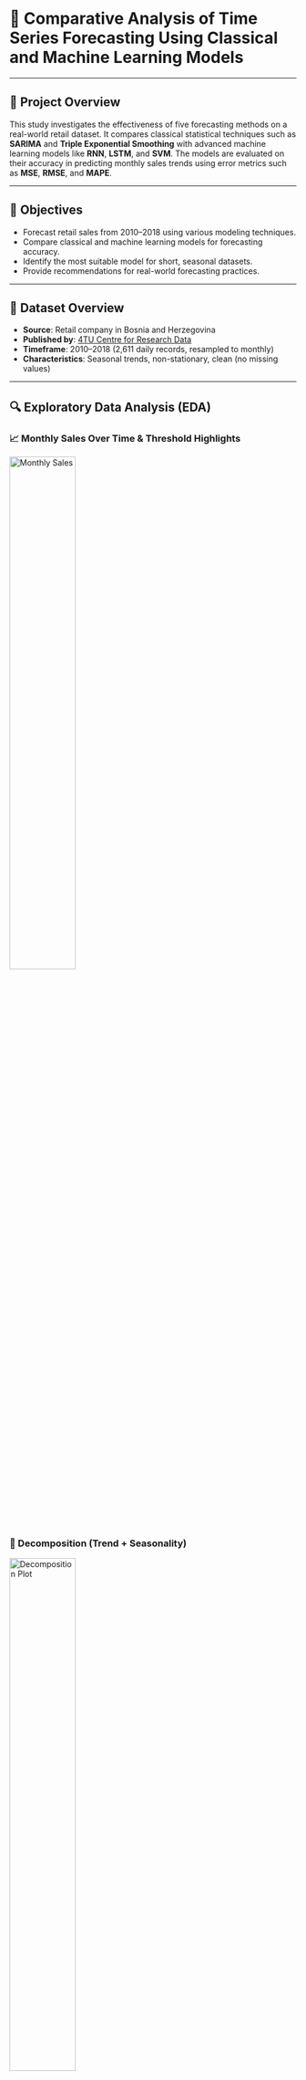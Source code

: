 # 🧠 Comparative Analysis of Time Series Forecasting Using Classical and Machine Learning Models
---

## 📘 Project Overview

This study investigates the effectiveness of five forecasting methods on a real-world retail dataset. It compares classical statistical techniques such as **SARIMA** and **Triple Exponential Smoothing** with advanced machine learning models like **RNN**, **LSTM**, and **SVM**. The models are evaluated on their accuracy in predicting monthly sales trends using error metrics such as **MSE**, **RMSE**, and **MAPE**.

---

## 🎯 Objectives

- Forecast retail sales from 2010–2018 using various modeling techniques.
- Compare classical and machine learning models for forecasting accuracy.
- Identify the most suitable model for short, seasonal datasets.
- Provide recommendations for real-world forecasting practices.

---

## 🧾 Dataset Overview

- **Source**: Retail company in Bosnia and Herzegovina  
- **Published by**: [4TU Centre for Research Data](https://data.4tu.nl/datasets/8f5339ce-4b89-43e3-92cc-40adcb565a9a/1)  
- **Timeframe**: 2010–2018 (2,611 daily records, resampled to monthly)  
- **Characteristics**: Seasonal trends, non-stationary, clean (no missing values)

---
## 🔍 Exploratory Data Analysis (EDA)

### 📈 Monthly Sales Over Time & Threshold Highlights

<p align="left">
  <img src="https://github.com/user-attachments/assets/64fed17d-2581-4049-8244-d5bbd63e75f5" alt="Monthly Sales" width="48%">
</p>

### 🔄 Decomposition (Trend + Seasonality)

<p align="left">
  <img src="https://github.com/user-attachments/assets/06526244-1086-44c3-b9f4-11c439017be0" alt="Decomposition Plot" width="48%">
</p>

### 📦 Monthly Boxplot

<p align="left">
  <img src="https://github.com/user-attachments/assets/f11af21d-9d37-42fa-9e7e-5d39b09543e2" alt="Monthly Boxplot" width="48%">
</p>

### 📊 Distribution of Sales

<p align="left">
  <img src="https://github.com/user-attachments/assets/775edfcb-c7e3-481c-bcec-1aa0ebf36e2c" alt="Sales Distribution Histogram" width="48%">
</p>

These plots helped identify a strong seasonal pattern and upward sales trend, guiding model selection and feature engineering.

---

## 🛠️ Models Used

### 📉 Classical Models
- **SARIMA**: Seasonal Auto-Regressive Integrated Moving Average, auto-tuned via `auto_arima`.
- **Triple Exponential Smoothing**: Holt-Winters method for modeling trend and seasonality.

### 🤖 Machine Learning Models
- **RNN**: 2-layer sequential model using `SimpleRNN` and dropout layers (Keras).
- **LSTM**: 3-layer deep architecture with memory cells, dropout regularization, and `Adam` optimizer.
- **SVM (SVR)**: RBF kernel with hyperparameter optimization using GridSearchCV.

---

## 📐 Model Performance Summary

| Model                     | MSE             | RMSE     | MAPE   |
|--------------------------|-----------------|----------|--------|
| **SARIMA**               | 47.9B           | 218,916  | **7.06%**  |
| Triple Exponential       | 51.9B           | 227,827  | 7.84%  |
| RNN                      | 53.8B           | 231,986  | 8.23%  |
| LSTM                     | 80.4B           | 283,671  | 8.82%  |
| SVM                      | 81.2B           | 284,986  | 10.52% |

### 📊 Forecast vs Actual (SARIMA Example)
![SARIMA Forecast](plots/sarima_forecast.png)

---

## 🔑 Key Findings

### 🥇 1. SARIMA Was the Best Overall Performer
- Achieved the **lowest error metrics** (MSE: 47.9B, RMSE: 218,916, MAPE: 7.06%).
- Effectively captured **seasonal patterns and trends**, especially after ensuring stationarity.
- Required minimal data preprocessing when automated parameter selection (`auto_arima`) was used.

### 🔁 2. Triple Exponential Smoothing Was a Strong Traditional Competitor
- Second-best performance (MAPE: 7.84%).
- Fast and computationally efficient.
- Slightly underperformed during rapid growth periods.

### 🧠 3. RNN and LSTM Faced Challenges with Small Datasets
- **RNN** had a MAPE of 8.23%
- **LSTM** had a MAPE of 8.82%
- Forecasts often **too smooth**, missing seasonal signals.
- High computational cost with **limited gain**.

### ⚠️ 4. SVM Was the Least Accurate
- MAPE: **10.52%**.
- Misrepresented both dips and spikes.
- Not suitable for univariate time series without engineered features.

### 📊 5. Classical Models Outperformed Machine Learning on Small Seasonal Data
- Demonstrated that **complexity ≠ accuracy**.
- In short, seasonal datasets, simpler statistical methods **performed best**.

---

## 🚧 Challenges Faced

- Parameter tuning (SARIMA, SVR) required careful optimization.
- Neural networks underfit due to limited sequence data.
- Ensuring data stationarity for classical models was critical.

---

## 📈 Visual Summary

### 🔍 Model Accuracy Comparison
![Model Comparison](plots/model_comparison.png)

---

## 🧪 How to Run This Project

```bash
# Clone the repository
git clone https://github.com/your-username/time-series-forecasting-comparison.git
cd time-series-forecasting-comparison

# Create a virtual environment
python -m venv venv
source venv/bin/activate  # or venv\Scripts\activate on Windows

# Install dependencies
pip install -r requirements.txt

# Launch Jupyter
jupyter notebook
